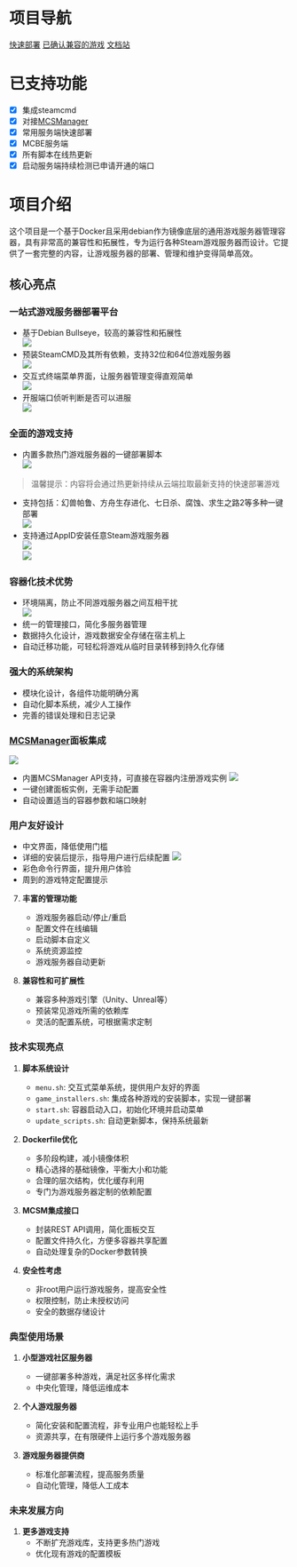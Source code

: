 # 项目导航
   [快速部署](https://github.com/yxsj245/gameserver_container/blob/main/%E5%BF%AB%E9%80%9F%E5%85%A5%E9%97%A8.md)
   [已确认兼容的游戏](https://github.com/yxsj245/gameserver_container/blob/main/已确认兼容的游戏.md)
   [文档站](http://blogpage.xiaozhuhouses.asia/html4/index.html#/)

# 已支持功能
- [x] 集成steamcmd
- [x] 对接[MCSManager](https://www.mcsmanager.com/)
- [x] 常用服务端快速部署
- [x] MCBE服务端
- [x] 所有脚本在线热更新
- [x] 启动服务端持续检测已申请开通的端口

# 项目介绍

这个项目是一个基于Docker且采用debian作为镜像底层的通用游戏服务器管理容器，具有非常高的兼容性和拓展性，专为运行各种Steam游戏服务器而设计。它提供了一套完整的内容，让游戏服务器的部署、管理和维护变得简单高效。

## 核心亮点

### 一站式游戏服务器部署平台
- 基于Debian Bullseye，较高的兼容性和拓展性 \
![](https://th.bing.com/th/id/OIP.GOEUYPz3zTEbVPuOsxc1gAHaEo?rs=1&pid=ImgDetMain)
- 预装SteamCMD及其所有依赖，支持32位和64位游戏服务器 \
![](https://th.bing.com/th/id/OIP.C52cJ46FbMs9L8otALrBRwHaEK?rs=1&pid=ImgDetMain)
- 交互式终端菜单界面，让服务器管理变得直观简单 \
![](https://pic1.imgdb.cn/item/680c3ed658cb8da5c8ce146f.png)
- 开服端口侦听判断是否可以进服 \
![](https://pic1.imgdb.cn/item/680c3f9e58cb8da5c8ce14b5.png)
### 全面的游戏支持
- 内置多款热门游戏服务器的一键部署脚本 \
![](https://pic1.imgdb.cn/item/680c424658cb8da5c8ce1564.png)
> 温馨提示：内容将会通过热更新持续从云端拉取最新支持的快速部署游戏
- 支持包括：幻兽帕鲁、方舟生存进化、七日杀、腐蚀、求生之路2等多种一键部署 \
![](https://pic1.imgdb.cn/item/680c435458cb8da5c8ce15a1.png)
- 支持通过AppID安装任意Steam游戏服务器 \
![](https://pic1.imgdb.cn/item/680c43ff58cb8da5c8ce15cb.png) \
![](https://pic1.imgdb.cn/item/680c443058cb8da5c8ce15d5.png)
### 容器化技术优势
- 环境隔离，防止不同游戏服务器之间互相干扰 \
![](https://pic1.imgdb.cn/item/680c454258cb8da5c8ce161f.png)
- 统一的管理接口，简化多服务器管理
- 数据持久化设计，游戏数据安全存储在宿主机上
- 自动迁移功能，可轻松将游戏从临时目录转移到持久化存储

### 强大的系统架构
   - 模块化设计，各组件功能明确分离
   - 自动化脚本系统，减少人工操作
   - 完善的错误处理和日志记录

### [MCSManager](https://www.mcsmanager.com/)面板集成
![](https://www.mcsmanager.com/static/media/zh-console-page.04ad38056ab0c9a55c31.png)
   - 内置MCSManager API支持，可直接在容器内注册游戏实例
![](https://pic1.imgdb.cn/item/680c468258cb8da5c8ce167a.png)
   - 一键创建面板实例，无需手动配置
   - 自动设置适当的容器参数和端口映射

### 用户友好设计
   - 中文界面，降低使用门槛
   - 详细的安装后提示，指导用户进行后续配置
![](https://pic1.imgdb.cn/item/680c49cd58cb8da5c8ce179f.png)
   - 彩色命令行界面，提升用户体验
   - 周到的游戏特定配置提示

7. **丰富的管理功能**
   - 游戏服务器启动/停止/重启
   - 配置文件在线编辑
   - 启动脚本自定义
   - 系统资源监控
   - 游戏服务器自动更新

8. **兼容性和可扩展性**
   - 兼容多种游戏引擎（Unity、Unreal等）
   - 预装常见游戏所需的依赖库
   - 灵活的配置系统，可根据需求定制

### 技术实现亮点

1. **脚本系统设计**
   - `menu.sh`: 交互式菜单系统，提供用户友好的界面
   - `game_installers.sh`: 集成各种游戏的安装脚本，实现一键部署
   - `start.sh`: 容器启动入口，初始化环境并启动菜单
   - `update_scripts.sh`: 自动更新脚本，保持系统最新

2. **Dockerfile优化**
   - 多阶段构建，减小镜像体积
   - 精心选择的基础镜像，平衡大小和功能
   - 合理的层次结构，优化缓存利用
   - 专门为游戏服务器定制的依赖配置

3. **MCSM集成接口**
   - 封装REST API调用，简化面板交互
   - 配置文件持久化，方便多容器共享配置
   - 自动处理复杂的Docker参数转换

4. **安全性考虑**
   - 非root用户运行游戏服务，提高安全性
   - 权限控制，防止未授权访问
   - 安全的数据存储设计

### 典型使用场景

1. **小型游戏社区服务器**
   - 一键部署多种游戏，满足社区多样化需求
   - 中央化管理，降低运维成本

2. **个人游戏服务器**
   - 简化安装和配置流程，非专业用户也能轻松上手
   - 资源共享，在有限硬件上运行多个游戏服务器

3. **游戏服务器提供商**
   - 标准化部署流程，提高服务质量
   - 自动化管理，降低人工成本

### 未来发展方向

1. **更多游戏支持**
   - 不断扩充游戏库，支持更多热门游戏
   - 优化现有游戏的配置模板
